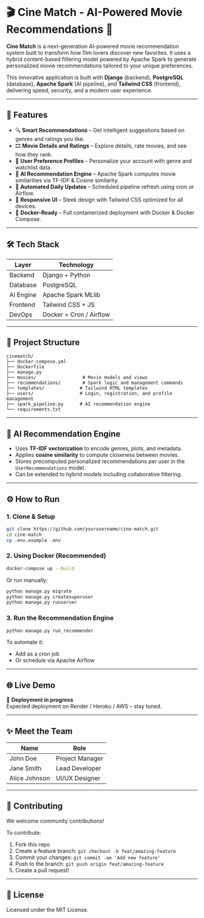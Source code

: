 # 🎬 Cine Match - AI-Powered Movie Recommendations 🍿

**Cine Match** is a next-generation AI-powered movie recommendation system built to transform how film lovers discover new favorites. It uses a hybrid content-based filtering model powered by Apache Spark to generate personalized movie recommendations tailored to your unique preferences.

This innovative application is built with **Django** (backend), **PostgreSQL** (database), **Apache Spark** (AI pipeline), and **Tailwind CSS** (frontend), delivering speed, security, and a modern user experience.

---

## 🚀 Features

- 🔍 **Smart Recommendations** – Get intelligent suggestions based on genres and ratings you like.
- 🎞️ **Movie Details and Ratings** – Explore details, rate movies, and see how they rank.
- 🎯 **User Preference Profiles** – Personalize your account with genre and watchlist data.
- 🧠 **AI Recommendation Engine** – Apache Spark computes movie similarities via TF-IDF & Cosine similarity.
- 📅 **Automated Daily Updates** – Scheduled pipeline refresh using cron or Airflow.
- 📱 **Responsive UI** – Sleek design with Tailwind CSS optimized for all devices.
- 🐳 **Docker-Ready** – Full containerized deployment with Docker & Docker Compose.

---

## 🛠️ Tech Stack

| Layer        | Technology               |
|--------------|---------------------------|
| Backend      | Django + Python           |
| Database     | PostgreSQL                |
| AI Engine    | Apache Spark MLlib        |
| Frontend     | Tailwind CSS + JS         |
| DevOps       | Docker + Cron / Airflow   |

---

## 📁 Project Structure

```
cinematch/
├── docker-compose.yml
├── Dockerfile
├── manage.py
├── movies/                 # Movie models and views
├── recommendations/        # Spark logic and management commands
├── templates/             # Tailwind HTML templates
├── users/                 # Login, registration, and profile management
├── spark_pipeline.py      # AI recommendation engine
└── requirements.txt
```

---

## 🧠 AI Recommendation Engine

- Uses **TF-IDF vectorization** to encode genres, plots, and metadata.
- Applies **cosine similarity** to compute closeness between movies.
- Stores precomputed personalized recommendations per user in the `UserRecommendations` model.
- Can be extended to hybrid models including collaborative filtering.

---

## ⚙️ How to Run

### 1. Clone & Setup

```bash
git clone https://github.com/yourusername/cine-match.git
cd cine-match
cp .env.example .env
```

### 2. Using Docker (Recommended)

```bash
docker-compose up --build
```

Or run manually:

```bash
python manage.py migrate
python manage.py createsuperuser
python manage.py runserver
```

### 3. Run the Recommendation Engine

```bash
python manage.py run_recommender
```

To automate it:
- Add as a cron job
- Or schedule via Apache Airflow

---

## 🌐 Live Demo

🚧 **Deployment in progress**  
Expected deployment on Render / Heroku / AWS – stay tuned.

---

## ✨ Meet the Team

| Name | Role |
|------|------|
| John Doe | Project Manager |
| Jane Smith | Lead Developer |
| Alice Johnson | UI/UX Designer |

---

## 🤝 Contributing

We welcome community contributions!

To contribute:

1. Fork this repo
2. Create a feature branch: `git checkout -b feat/amazing-feature`
3. Commit your changes: `git commit -am 'Add new feature'`
4. Push to the branch: `git push origin feat/amazing-feature`
5. Create a pull request!

---

## 📘 License

Licensed under the MIT License.
